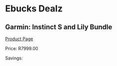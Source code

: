 
# Ebucks Dealz
## Garmin: Instinct S and Lily Bundle
[Product Page](https://www.ebucks.com/web/shop/productSelected.do?prodId=1237095080&catId=872270976)

Price: R7999.00

Savings: 


	